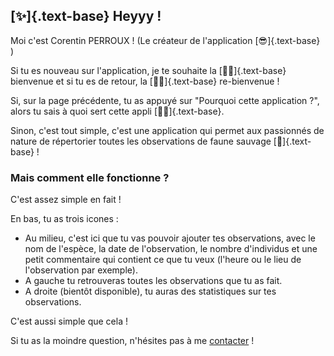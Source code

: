---
---

## [✨]{.text-base} Heyyy !

Moi c'est Corentin PERROUX ! (Le créateur de l'application [😎]{.text-base} )

Si tu es nouveau sur l'application, je te souhaite la [👋🏻]{.text-base} bienvenue et si tu es de retour, la [👋🏻]{.text-base} re-bienvenue !

Si, sur la page précédente, tu as appuyé sur "Pourquoi cette application ?", alors tu sais à quoi sert cette appli [👌🏼]{.text-base}.

Sinon, c'est tout simple, c'est une application qui permet aux passionnés de nature de répertorier toutes les observations de faune sauvage [🦊]{.text-base} !

### Mais comment elle fonctionne ?

C'est assez simple en fait !

En bas, tu as trois icones :
- Au milieu, c'est ici que tu vas pouvoir ajouter tes observations, avec le nom de l'espèce, la date de l'observation, le nombre d'individus et une petit commentaire qui contient ce que tu veux (l'heure ou le lieu de l'observation par exemple).
- A gauche tu retrouveras toutes les observations que tu as fait.
- A droite (bientôt disponible), tu auras des statistiques sur tes observations.

C'est aussi simple que cela !

Si tu as la moindre question, n'hésites pas à me [contacter](/send-comments) !